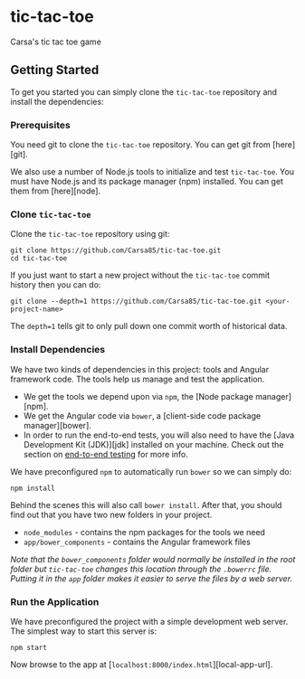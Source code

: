 # tic-tac-toe
Carsa's tic tac toe game 


## Getting Started

To get you started you can simply clone the `tic-tac-toe` repository and install the dependencies:

### Prerequisites

You need git to clone the `tic-tac-toe` repository. You can get git from [here][git].

We also use a number of Node.js tools to initialize and test `tic-tac-toe`. You must have Node.js
and its package manager (npm) installed. You can get them from [here][node].

### Clone `tic-tac-toe`

Clone the `tic-tac-toe` repository using git:

```
git clone https://github.com/Carsa85/tic-tac-toe.git
cd tic-tac-toe
```

If you just want to start a new project without the `tic-tac-toe` commit history then you can do:

```
git clone --depth=1 https://github.com/Carsa85/tic-tac-toe.git <your-project-name>
```

The `depth=1` tells git to only pull down one commit worth of historical data.

### Install Dependencies

We have two kinds of dependencies in this project: tools and Angular framework code. The tools help
us manage and test the application.

* We get the tools we depend upon via `npm`, the [Node package manager][npm].
* We get the Angular code via `bower`, a [client-side code package manager][bower].
* In order to run the end-to-end tests, you will also need to have the
  [Java Development Kit (JDK)][jdk] installed on your machine. Check out the section on
  [end-to-end testing](#e2e-testing) for more info.

We have preconfigured `npm` to automatically run `bower` so we can simply do:

```
npm install
```

Behind the scenes this will also call `bower install`. After that, you should find out that you have
two new folders in your project.

* `node_modules` - contains the npm packages for the tools we need
* `app/bower_components` - contains the Angular framework files

*Note that the `bower_components` folder would normally be installed in the root folder but
`tic-tac-toe` changes this location through the `.bowerrc` file. Putting it in the `app` folder
makes it easier to serve the files by a web server.*

### Run the Application

We have preconfigured the project with a simple development web server. The simplest way to start
this server is:

```
npm start
```

Now browse to the app at [`localhost:8000/index.html`][local-app-url].